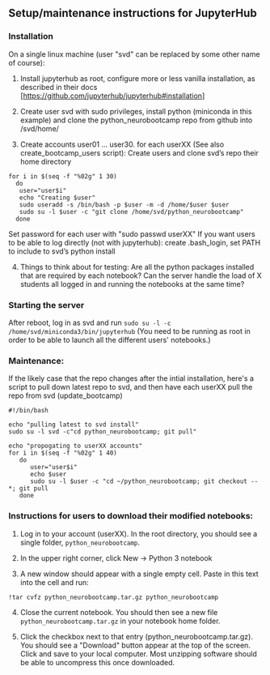 ## Setup/maintenance instructions for JupyterHub

### Installation

On a single linux machine (user "svd" can be replaced by some other name of course):

1. Install jupyterhub as root, configure more or less vanilla installation, as described in their docs
[https://github.com/jupyterhub/jupyterhub#installation]

2. Create user svd with sudo privileges, install python (miniconda in this example) and clone the python_neurobootcamp repo from github into /svd/home/

3. Create accounts user01 ... user30. for each userXX (See also create_bootcamp_users script):
   Create users and clone svd’s repo their home directory
   
```
for i in $(seq -f "%02g" 1 30)
  do
   user="user$i"
   echo "Creating $user"
   sudo useradd -s /bin/bash -p $user -m -d /home/$user $user
   sudo su -l $user -c "git clone /home/svd/python_neurobootcamp"
  done
```

   Set password for each user with "sudo passwd userXX"
   If you want users to be able to log directly (not with jupyterhub): create .bash_login, set PATH to include to svd’s python install

4. Things to think about for testing:
   Are all the python packages installed that are required by each notebook?
   Can the server handle the load of X students all logged in and running the notebooks at the same time?

### Starting the server

After reboot, log in as svd and run ```sudo su -l -c /home/svd/miniconda3/bin/jupyterhub``` (You need to be running as root in order to be able to launch all the different users' notebooks.)

### Maintenance:

If the likely case that the repo changes after the intial installation, here's a script to pull down latest repo to svd, and then have each userXX pull the repo from svd (update_bootcamp)

```
#!/bin/bash

echo "pulling latest to svd install"
sudo su -l svd -c"cd python_neurobootcamp; git pull"

echo "propogating to userXX accounts"
for i in $(seq -f "%02g" 1 40)
   do
      user="user$i"
      echo $user
      sudo su -l $user -c "cd ~/python_neurobootcamp; git checkout -- *; git pull
   done
```

### Instructions for users to download their modified notebooks:

1. Log in to your account (userXX). In the root directory, you should see a single folder, `python_neurobootcamp`.

2. In the upper right corner, click New -> Python 3 notebook

3. A new window should appear with a single empty cell. Paste in this text into the cell and run: 
```
!tar cvfz python_neurobootcamp.tar.gz python_neurobootcamp
```

4. Close the current notebook. You should then see a new file `python_neurobootcamp.tar.gz` in your notebook home folder.

5. Click the checkbox next to that entry (python_neurobootcamp.tar.gz). You should see a "Download" button appear at the top of the screen. Click and save to your local computer. Most unzipping software should be able to uncompress this once downloaded.
